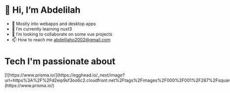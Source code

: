 # 👋 Hi, I’m Abdelilah
- 👀 Mostly into webapps and desktop apps
- 🌱 I’m currently learning nuxt3
- 💞️ I’m looking to collaborate on some vue projects
- 📫 How to reach me abdelilaho2002@gmail.com
# Tech I'm passionate about
<div style="display: flex;">
<div>
[![https://www.prisma.io/](https://egghead.io/_next/image?url=https%3A%2F%2Fd2eip9sf3oo6c2.cloudfront.net%2Ftags%2Fimages%2F000%2F001%2F287%2Fsquare_64%2FprismaHD.png&w=64&q=100)](https://www.prisma.io/)
</div>
<div>
[![https://nodejs.org/en/](https://egghead.io/_next/image?url=https%3A%2F%2Fd2eip9sf3oo6c2.cloudfront.net%2Ftags%2Fimages%2F000%2F001%2F038%2Fsquare_64%2Fnodejs.png&w=64&q=100)](https://nodejs.org/en/)
</div>
<div>
[![https://vuejs.org/](https://egghead.io/_next/image?url=https%3A%2F%2Fd2eip9sf3oo6c2.cloudfront.net%2Ftags%2Fimages%2F000%2F001%2F036%2Fsquare_64%2Fvue.png&w=64&q=100)](https://vuejs.org/)
</div>
<div>
[![https://nuxt.com/](https://egghead.io/_next/image?url=https%3A%2F%2Fd2eip9sf3oo6c2.cloudfront.net%2Ftags%2Fimages%2F000%2F001%2F054%2Fsquare_64%2Fnuxt.png&w=64&q=100)](https://nuxt.com/)
</div>
<div>
[![https://tailwindcss.com/](https://egghead.io/_next/image?url=https%3A%2F%2Fd2eip9sf3oo6c2.cloudfront.net%2Ftags%2Fimages%2F000%2F001%2F215%2Fsquare_64%2Ftailwind-tag_2x.png&w=64&q=100)](https://tailwindcss.com/)
</div>
<div>
[![https://graphql.org/](https://egghead.io/_next/image?url=https%3A%2F%2Fd2eip9sf3oo6c2.cloudfront.net%2Ftags%2Fimages%2F000%2F001%2F034%2Fsquare_64%2Fgraphqllogo.png&w=128&q=100)](https://graphql.org/)
</div>
<div>
[![https://www.typescriptlang.org/](https://egghead.io/_next/image?url=https%3A%2F%2Fd2eip9sf3oo6c2.cloudfront.net%2Ftags%2Fimages%2F000%2F000%2F377%2Fsquare_64%2Ftypescriptlang.png&w=64&q=100)](https://www.typescriptlang.org/)
</div>





</div>
<!---
ArChIk12/ArChIk12 is a ✨ special ✨ repository because its `README.md` (this file) appears on your GitHub profile.
You can click the Preview link to take a look at your changes.
--->
